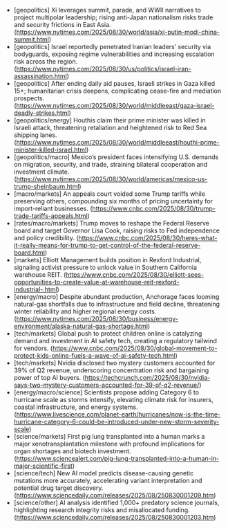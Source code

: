 - [geopolitics] Xi leverages summit, parade, and WWII narratives to project multipolar leadership; rising anti-Japan nationalism risks trade and security frictions in East Asia. (https://www.nytimes.com/2025/08/30/world/asia/xi-putin-modi-china-summit.html)
- [geopolitics] Israel reportedly penetrated Iranian leaders’ security via bodyguards, exposing regime vulnerabilities and increasing escalation risk across the region. (https://www.nytimes.com/2025/08/30/us/politics/israel-iran-assassination.html)
- [geopolitics] After ending daily aid pauses, Israeli strikes in Gaza killed 15+; humanitarian crisis deepens, complicating cease-fire and mediation prospects. (https://www.nytimes.com/2025/08/30/world/middleeast/gaza-israel-deadly-strikes.html)
- [geopolitics/energy] Houthis claim their prime minister was killed in Israeli attack, threatening retaliation and heightened risk to Red Sea shipping lanes. (https://www.nytimes.com/2025/08/30/world/middleeast/houthi-prime-minister-killed-israel.html)
- [geopolitics/macro] Mexico’s president faces intensifying U.S. demands on migration, security, and trade, straining bilateral cooperation and investment climate. (https://www.nytimes.com/2025/08/30/world/americas/mexico-us-trump-sheinbaum.html)
- [macro/markets] An appeals court voided some Trump tariffs while preserving others, compounding six months of pricing uncertainty for import-reliant businesses. (https://www.cnbc.com/2025/08/30/trump-trade-tariffs-appeals.html)
- [rates/macro/markets] Trump moves to reshape the Federal Reserve board and target Governor Lisa Cook, raising risks to Fed independence and policy credibility. (https://www.cnbc.com/2025/08/30/heres-what-it-really-means-for-trump-to-get-control-of-the-federal-reserve-board.html)
- [markets] Elliott Management builds position in Rexford Industrial, signaling activist pressure to unlock value in Southern California warehouse REIT. (https://www.cnbc.com/2025/08/30/elliott-sees-opportunities-to-create-value-at-warehouse-reit-rexford-industrial-.html)
- [energy/macro] Despite abundant production, Anchorage faces looming natural-gas shortfalls due to infrastructure and field decline, threatening winter reliability and higher regional energy costs. (https://www.nytimes.com/2025/08/30/business/energy-environment/alaska-natural-gas-shortage.html)
- [tech/markets] Global push to protect children online is catalyzing demand and investment in AI safety tech, creating a regulatory tailwind for vendors. (https://www.cnbc.com/2025/08/30/global-movement-to-protect-kids-online-fuels-a-wave-of-ai-safety-tech.html)
- [tech/markets] Nvidia disclosed two mystery customers accounted for 39% of Q2 revenue, underscoring concentration risk and bargaining power of top AI buyers. (https://techcrunch.com/2025/08/30/nvidia-says-two-mystery-customers-accounted-for-39-of-q2-revenue/)
- [energy/macro/science] Scientists propose adding Category 6 to hurricane scale as storms intensify, elevating climate risk for insurers, coastal infrastructure, and energy systems. (https://www.livescience.com/planet-earth/hurricanes/now-is-the-time-hurricane-category-6-could-be-introduced-under-new-storm-severity-scale)
- [science/markets] First pig lung transplanted into a human marks a major xenotransplantation milestone with profound implications for organ shortages and biotech investment. (https://www.sciencealert.com/pig-lung-transplanted-into-a-human-in-major-scientific-first)
- [science/tech] New AI model predicts disease-causing genetic mutations more accurately, accelerating variant interpretation and potential drug target discovery. (https://www.sciencedaily.com/releases/2025/08/250830001209.htm)
- [science/other] AI analysis identified 1,000+ predatory science journals, highlighting research integrity risks and misallocated funding. (https://www.sciencedaily.com/releases/2025/08/250830001203.htm)